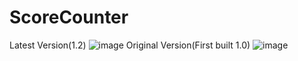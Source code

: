 # ScoreCounter

Latest Version(1.2)
![image](https://user-images.githubusercontent.com/65584840/123774036-af4df200-d8ea-11eb-9b7c-ee4c5e1fab46.png)
Original Version(First built 1.0)
![image](https://user-images.githubusercontent.com/65584840/123740671-6e43e680-d8c6-11eb-8040-847a1b0a35ba.png)
